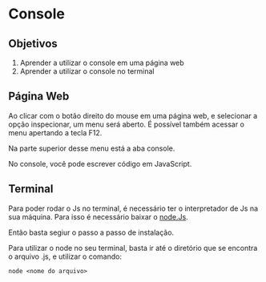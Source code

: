 # Console

## Objetivos

1. Aprender a utilizar o console em uma página web
2. Aprender a utilizar o console no terminal

## Página Web

Ao clicar com o botão direito do mouse em uma página web, e selecionar a opção inspecionar, um menu será aberto. É possível também acessar o menu apertando a tecla F12.

Na parte superior desse menu está a aba console.

No console, você pode escrever código em JavaScript.

## Terminal

Para poder rodar o Js no terminal, é necessário ter o interpretador de Js na sua máquina. Para isso é necessário baixar o [node.Js](https://nodejs.org/en/).

Então basta segiur o passo a passo de instalação.

Para utilizar o node no seu terminal, basta ir até o diretório que se encontra o arquivo .js, e utilizar o comando:

```
node <nome do arquivo>
```